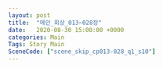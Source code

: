 ```yaml
---
layout: post
title:  "메인_회상_013~028장"
date:   2020-08-30 15:00:00 +0000
categories: Main
Tags: Story Main
SceneCode: ["scene_skip_cp013-028_q1_s10"]
---
```


